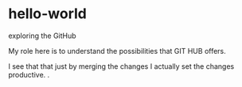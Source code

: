 # hello-world
exploring the GitHub

My role here is to understand the possibilities that GIT HUB offers. 

I see that that just by merging the changes I actually set the changes productive.
.
